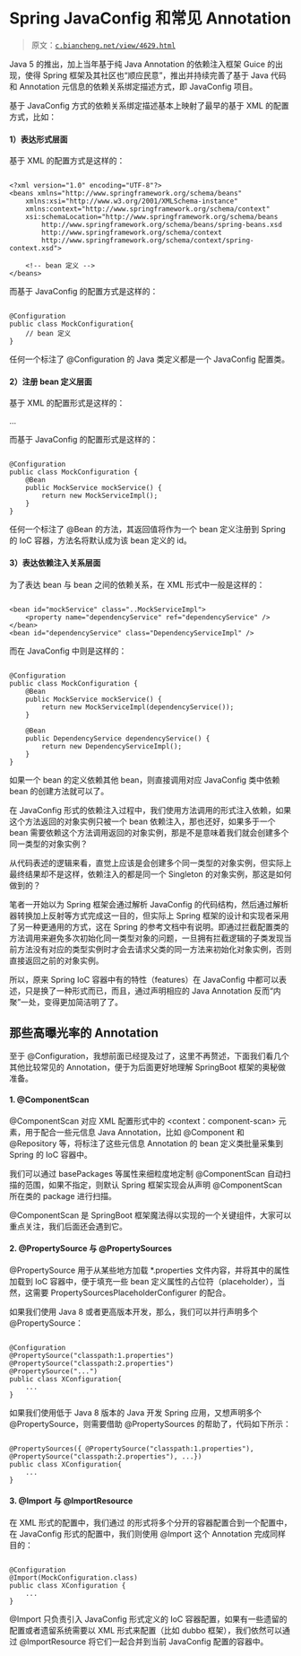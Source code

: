 # Spring JavaConfig 和常见 Annotation

> 原文：[`c.biancheng.net/view/4629.html`](http://c.biancheng.net/view/4629.html)

Java 5 的推出，加上当年基于纯 Java Annotation 的依赖注入框架 Guice 的出现，使得 Spring 框架及其社区也“顺应民意”，推出并持续完善了基于 Java 代码和 Annotation 元信息的依赖关系绑定描述方式，即 JavaConfig 项目。

基于 JavaConfig 方式的依赖关系绑定描述基本上映射了最早的基于 XML 的配置方式，比如：

#### 1）表达形式层面

基于 XML 的配置方式是这样的：

```

<?xml version="1.0" encoding="UTF-8"?>
<beans xmlns="http://www.springframework.org/schema/beans"
    xmlns:xsi="http://www.w3.org/2001/XMLSchema-instance"
    xmlns:context="http://www.springframework.org/schema/context"
    xsi:schemaLocation="http://www.springframework.org/schema/beans
        http://www.springframework.org/schema/beans/spring-beans.xsd
        http://www.springframework.org/schema/context
        http://www.springframework.org/schema/context/spring-context.xsd">

    <!-- bean 定义 -->
</beans>
```

而基于 JavaConfig 的配置方式是这样的：

```

@Configuration
public class MockConfiguration{
    // bean 定义
} 
```

任何一个标注了 @Configuration 的 Java 类定义都是一个 JavaConfig 配置类。

#### 2）注册 bean 定义层面

基于 XML 的配置形式是这样的：

<bean id="mockService" class="..MockServiceImpl"> ...</bean>

而基于 JavaConfig 的配置形式是这样的：

```

@Configuration
public class MockConfiguration {
    @Bean
    public MockService mockService() {
        return new MockServiceImpl();
    }
}
```

任何一个标注了 @Bean 的方法，其返回值将作为一个 bean 定义注册到 Spring 的 IoC 容器，方法名将默认成为该 bean 定义的 id。

#### 3）表达依赖注入关系层面

为了表达 bean 与 bean 之间的依赖关系，在 XML 形式中一般是这样的：

```

<bean id="mockService" class="..MockServiceImpl">
    <property name="dependencyService" ref="dependencyService" />
</bean>
<bean id="dependencyService" class="DependencyServiceImpl" /> 
```

而在 JavaConfig 中则是这样的：

```

@Configuration
public class MockConfiguration {
    @Bean
    public MockService mockService() {
        return new MockServiceImpl(dependencyService());
    }

    @Bean
    public DependencyService dependencyService() {
        return new DependencyServiceImpl();
    }
}
```

如果一个 bean 的定义依赖其他 bean，则直接调用对应 JavaConfig 类中依赖 bean 的创建方法就可以了。

在 JavaConfig 形式的依赖注入过程中，我们使用方法调用的形式注入依赖，如果这个方法返回的对象实例只被一个 bean 依赖注入，那也还好，如果多于一个 bean 需要依赖这个方法调用返回的对象实例，那是不是意味着我们就会创建多个同一类型的对象实例？

从代码表述的逻辑来看，直觉上应该是会创建多个同一类型的对象实例，但实际上最终结果却不是这样，依赖注入的都是同一个 Singleton 的对象实例，那这是如何做到的？

笔者一开始以为 Spring 框架会通过解析 JavaConfig 的代码结构，然后通过解析器转换加上反射等方式完成这一目的，但实际上 Spring 框架的设计和实现者采用了另一种更通用的方式，这在 Spring 的参考文档中有说明。即通过拦截配置类的方法调用来避免多次初始化同一类型对象的问题，一旦拥有拦截逻辑的子类发现当前方法没有对应的类型实例时才会去请求父类的同一方法来初始化对象实例，否则直接返回之前的对象实例。

所以，原来 Spring IoC 容器中有的特性（features）在 JavaConfig 中都可以表述，只是换了一种形式而已，而且，通过声明相应的 Java Annotation 反而“内聚”一处，变得更加简洁明了了。

## 那些高曝光率的 Annotation

至于 @Configuration，我想前面已经提及过了，这里不再赘述，下面我们看几个其他比较常见的 Annotation，便于为后面更好地理解 SpringBoot 框架的奥秘做准备。

#### 1\. @ComponentScan

@ComponentScan 对应 XML 配置形式中的 <context：component-scan> 元素，用于配合一些元信息 Java Annotation，比如 @Component 和 @Repository 等，将标注了这些元信息 Annotation 的 bean 定义类批量采集到 Spring 的 IoC 容器中。

我们可以通过 basePackages 等属性来细粒度地定制 @ComponentScan 自动扫描的范围，如果不指定，则默认 Spring 框架实现会从声明 @ComponentScan 所在类的 package 进行扫描。

@ComponentScan 是 SpringBoot 框架魔法得以实现的一个关键组件，大家可以重点关注，我们后面还会遇到它。

#### 2\. @PropertySource 与 @PropertySources

@PropertySource 用于从某些地方加载 *.properties 文件内容，并将其中的属性加载到 IoC 容器中，便于填充一些 bean 定义属性的占位符（placeholder），当然，这需要 PropertySourcesPlaceholderConfigurer 的配合。

如果我们使用 Java 8 或者更高版本开发，那么，我们可以并行声明多个 @PropertySource：

```

@Configuration
@PropertySource("classpath:1.properties")
@PropertySource("classpath:2.properties")
@PropertySource("...")
public class XConfiguration{
    ...
}
```

如果我们使用低于 Java 8 版本的 Java 开发 Spring 应用，又想声明多个 @PropertySource，则需要借助 @PropertySources 的帮助了，代码如下所示：

```

@PropertySources({ @PropertySource("classpath:1.properties"), @PropertySource("classpath:2.properties"), ...})
public class XConfiguration{
    ...
}
```

#### 3\. @Import 与 @ImportResource

在 XML 形式的配置中，我们通过 <import resource="XXX.xml"/> 的形式将多个分开的容器配置合到一个配置中，在 JavaConfig 形式的配置中，我们则使用 @Import 这个 Annotation 完成同样目的：

```

@Configuration
@Import(MockConfiguration.class)
public class XConfiguration {
    ...
}
```

@Import 只负责引入 JavaConfig 形式定义的 IoC 容器配置，如果有一些遗留的配置或者遗留系统需要以 XML 形式来配置（比如 dubbo 框架），我们依然可以通过 @ImportResource 将它们一起合并到当前 JavaConfig 配置的容器中。